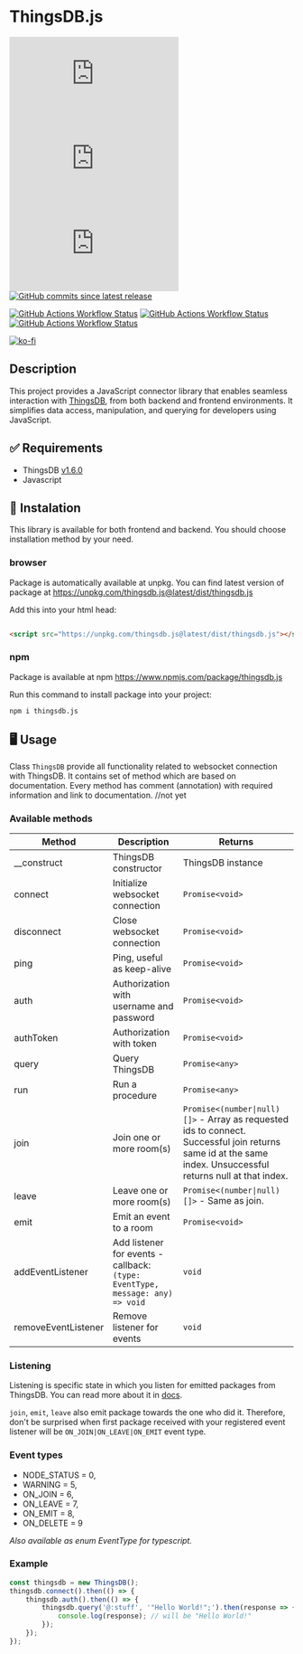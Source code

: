 # ThingsDB.js


[![Github stargazers](https://img.shields.io/github/stars/stefanak-michal/thingsdb.js)](https://github.com/stefanak-michal/thingsdb.js/stargazers)
[![NPM Downloads](https://img.shields.io/npm/dm/thingsdb.js)](https://www.npmjs.com/package/thingsdb.js)
[![GitHub Release](https://img.shields.io/github/v/release/stefanak-michal/thingsdb.js)](https://github.com/stefanak-michal/thingsdb.js/releases/latest)
[![GitHub commits since latest release](https://img.shields.io/github/commits-since/stefanak-michal/thingsdb.js/latest)](https://github.com/stefanak-michal/thingsdb.js/releases/latest)

[![GitHub Actions Workflow Status](https://img.shields.io/github/actions/workflow/status/stefanak-michal/thingsdb.js/.github%2Fworkflows%2Fjest.yml?label=Jest)](https://github.com/stefanak-michal/thingsdb.js/actions/workflows/jest.yml)
[![GitHub Actions Workflow Status](https://img.shields.io/github/actions/workflow/status/stefanak-michal/thingsdb.js/.github%2Fworkflows%2Fplaywright.yml?label=Playwright)](https://github.com/stefanak-michal/thingsdb.js/actions/workflows/playwright.yml)
[![GitHub Actions Workflow Status](https://img.shields.io/github/actions/workflow/status/stefanak-michal/thingsdb.js/.github%2Fworkflows%2Fnpm-publish.yml?label=npm%20publish)](https://github.com/stefanak-michal/thingsdb.js/actions/workflows/npm-publish.yml)

[![ko-fi](https://ko-fi.com/img/githubbutton_sm.svg)](https://ko-fi.com/Z8Z5ABMLW)

## Description

This project provides a JavaScript connector library that enables seamless interaction with [ThingsDB](https://www.thingsdb.io/), from both backend
and frontend environments. It simplifies data access, manipulation, and querying for developers using JavaScript.

## :white_check_mark: Requirements

- ThingsDB [v1.6.0](https://docs.thingsdb.io/v1/)
- Javascript

## :floppy_disk: Instalation

This library is available for both frontend and backend. You should choose installation method by your need.

### browser

Package is automatically available at unpkg. You can find latest version of package at https://unpkg.com/thingsdb.js@latest/dist/thingsdb.js

Add this into your html head:

```html

<script src="https://unpkg.com/thingsdb.js@latest/dist/thingsdb.js"></script>
```

### npm

Package is available at npm https://www.npmjs.com/package/thingsdb.js

Run this command to install package into your project:

`npm i thingsdb.js`

## :desktop_computer: Usage

Class `ThingsDB` provide all functionality related to websocket connection with ThingsDB. It contains set of method which are based on documentation.
Every method has comment (annotation) with required information and link to documentation. //not yet

### Available methods

| Method              | Description                                                                   | Returns                                                                                                                                                      |
|---------------------|-------------------------------------------------------------------------------|--------------------------------------------------------------------------------------------------------------------------------------------------------------|
| __construct         | ThingsDB constructor                                                          | ThingsDB instance                                                                                                                                            |
| connect             | Initialize websocket connection                                               | `Promise<void>`                                                                                                                                              |
| disconnect          | Close websocket connection                                                    | `Promise<void>`                                                                                                                                              |
| ping                | Ping, useful as keep-alive                                                    | `Promise<void>`                                                                                                                                              |
| auth                | Authorization with username and password                                      | `Promise<void>`                                                                                                                                              |
| authToken           | Authorization with token                                                      | `Promise<void>`                                                                                                                                              |
| query               | Query ThingsDB                                                                | `Promise<any>`                                                                                                                                               |
| run                 | Run a procedure                                                               | `Promise<any>`                                                                                                                                               |
| join                | Join one or more room(s)                                                      | `Promise<(number\|null)[]>` - Array as requested ids to connect. Successful join returns same id at the same index. Unsuccessful returns null at that index. |
| leave               | Leave one or more room(s)                                                     | `Promise<(number\|null)[]>` - Same as join.                                                                                                                  |
| emit                | Emit an event to a room                                                       | `Promise<void>`                                                                                                                                              |
| addEventListener    | Add listener for events - callback: `(type: EventType, message: any) => void` | `void`                                                                                                                                                       |
| removeEventListener | Remove listener for events                                                    | `void`                                                                                                                                                       |

### Listening

Listening is specific state in which you listen for emitted packages from ThingsDB. You can read more about it in [docs](https://docs.thingsdb.io/v1/listening/).

`join`, `emit`, `leave` also emit package towards the one who did it. Therefore, don't be surprised when first package received with your registered event listener will
be `ON_JOIN|ON_LEAVE|ON_EMIT` event type.

### Event types

- NODE_STATUS = 0,
- WARNING = 5,
- ON_JOIN = 6,
- ON_LEAVE = 7,
- ON_EMIT = 8,
- ON_DELETE = 9

_Also available as enum EventType for typescript._

### Example

```javascript
const thingsdb = new ThingsDB();
thingsdb.connect().then(() => {
    thingsdb.auth().then(() => {
        thingsdb.query('@:stuff', '"Hello World!";').then(response => {
            console.log(response); // will be "Hello World!"
        });
    });
});
```
